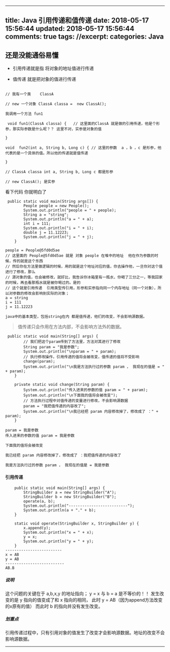
---
title: Java 引用传递和值传递
date: 2018-05-17 15:56:44
updated: 2018-05-17 15:56:44
comments: true
tags: 
//excerpt: 
categories: Java
---

## 还是没能通俗易懂

- 引用传递就是指   将对象的地址值进行传递

- 值传递 就是把对象的值进行传递

<!--MORE-->

```

// 我有一个类    ClassA

// new 一个对象 ClassA classa =  new ClassA();

我调用一个方法 fun1
```
```
 void fun1(ClassA classa) {   // 这里面的ClassA 就是做的引用传递，他是个形参，那实际参数是什么呢？？ 这里不对，实参是对象的值

}

void  fun2(int a, String b, Long c) { // 这里的参数  a ，b ，c 是形参，他代表的是一个具体的值。所以他的传递就是值传递

} 

// ClassA classa int a, String b, Long c 都是形参

// new ClassA(); 是实参
```

看下代码 你就明白了
```
 public static void main(String args[]) {
        People people = new People();
        System.out.println("people = " + people);
        String a = "string";
        System.out.println("a = " + a);
        int i = 111;
        System.out.println("i = " + i);
        double j = 11.12223;
        System.out.println("j = " + j);
    }
```
```
people = People@5fd0d5ae  
// 这里面的 People@5fd0d5ae 就是 对象 people 在堆中的地址  他在作为参数的时候，传的就是这个东西 
// 然后你在方法里做逻辑的时候，用的就是这个地址对应的值，你去操作他，一旦你对这个值进行了修改，那么
// 源对象的值，也会被修改，就好比，我告诉你冰箱里有一瓶水，你喝了三分之一，等我回家的时候，再去看那瓶水就是被你喝过的。是的
// 这个就是引用传递  引用类型传引用，形参和实参指向同一个内存地址（同一个对象），所以对参数的修改会影响到实际的对象；
a = string
i = 111
j = 11.12223

java中的基本类型，包括string在内 都是值传递，他们的改变，不会影响源数据。
```
>值传递只会作用在方法内部，不会影响方法外的数据。

```
 public static void main(String[] args) {
        // 我们把这个param传到了方法里，方法对其进行了修改
        String param = "我是参数";
        System.out.println("\nparam = " + param);
        // 执行修改操作，引用传递的值将会被改变，值传递的值将不受影响
        change(param);
        System.out.println("\n我是方法执行过的参数 param ， 我现在的值是 = " + param);
    }

    private static void change(String param) {
        System.out.println("传入进来的参数的值 param = " + param);
        System.out.println("\n下面我的值将会被改变");
        // 方法执行过程中对值传递的变量进行修改，不会影响源数据
        param = "我把值传递的内容改了";
        System.out.println("\n我已经把 param 内容修改掉了，修改成了 ：" + param);
    }
```
```
param = 我是参数
传入进来的参数的值 param = 我是参数

下面我的值将会被改变

我已经把 param 内容修改掉了，修改成了 ：我把值传递的内容改了

我是方法执行过的参数 param ， 我现在的值是 = 我是参数
```

#### 引用传递
```
    public static void main(String[] args) {
        StringBuilder a = new StringBuilder("A");
        StringBuilder b = new StringBuilder("B");
        operate(a, b);
        System.out.println("--------------------------");
        System.out.println(a + "." + b);
    }

    static void operate(StringBuilder x, StringBuilder y) {
        x.append(y);
        System.out.println("x = " + x);
        y = x;
        System.out.println("y = " + y);
    }
-------------------------
x = AB
y = AB
--------------------------
AB.B
```
##### 说明
这个问题的关键在于  a,b,x,y 的地址指向；
y = x 与 b = a 是不等价的！！
发生改变的是 y 指向的值变成了和 x 指向的相同， 此时 y = AB（因为append方法改变的x原有的值）
而此时 b 的指向并没有发生改变。

##### 划重点
引用传递过程中，只有引用对象的值发生了改变才会影响源数据。地址的改变不会影响源数据。



-----

